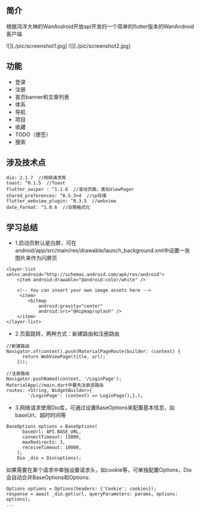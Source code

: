
## 简介

根据鸿洋大神的WanAndroid开放api开发的一个简单的flutter版本的WanAndroid客户端

![][./pic/screenshot1.jpg]
![][./pic/screenshot2.jpg]
## 功能

* 登录
* 注册
* 首页banner和文章列表
* 体系
* 导航
* 项目
* 收藏
* TODO（便签）
* 搜索

## 涉及技术点

``` 
dio: 2.1.7  //网络请求库
toast: ^0.1.5  //Toast
flutter_swiper : ^1.1.6  //滚动页面，类似ViewPager
shared_preferences: ^0.5.3+4  //sp存储
flutter_webview_plugin: ^0.3.5  //webview
date_format: ^1.0.6  //日期格式化
``` 

## 学习总结

* 1.启动页默认是白屏，可在android/app/src/main/res/drawable/launch_background.xml中设置一张图片来作为闪屏页

```
<layer-list xmlns:android="http://schemas.android.com/apk/res/android">
    <item android:drawable="@android:color/white" />

    <!-- You can insert your own image assets here -->
     <item>
        <bitmap
            android:gravity="center"
            android:src="@mipmap/splash" />
    </item>
</layer-list>
```

* 2.页面跳转，两种方式：新建路由和注册路由

```
//新建路由
Navigator.of(context).push(MaterialPageRoute(builder: (context) {
      return WebViewPage(title, url);
    }));
    
//注册路由
Navigator.pushNamed(context, '/LoginPage');
MaterialApp(//main.dart中要先注册该路由
routes: <String, WidgetBuilder>{
        '/LoginPage': (context) => LoginPage(),},);
```

* 3.网络请求使用Dio库，可通过设置BaseOptions来配置基本信息，如baseUrl、超时时间等

```
BaseOptions options = BaseOptions(
      baseUrl: API.BASE_URL,
      connectTimeout: 15000,
      maxRedirects: 3,
      receiveTimeout: 10000,
    );
    Dio _dio = Dio(options);
```
如果需要在某个请求中单独设置请求头，如cookie等，可单独配置Options，Dio会自动合并BaseOptions和Options:

```
Options options = Options(headers: {'Cookie': cookies});
response = await _dio.get(url, queryParameters: params, options: options);
...
```